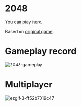 # 2048

You can play [here](https://priceless-nightingale-b21a29.netlify.app/).

Based on [original game](https://github.com/gabrielecirulli/2048).

# Gameplay record

![2048-gameplay](https://user-images.githubusercontent.com/13270181/80403328-1bd4f780-88c8-11ea-8488-0c506292f1b4.gif)

# Multiplayer

![ezgif-3-ff52b7019c47](https://user-images.githubusercontent.com/13270181/82923438-a2dac580-9f83-11ea-8e5f-7ff158e6d35c.gif)
